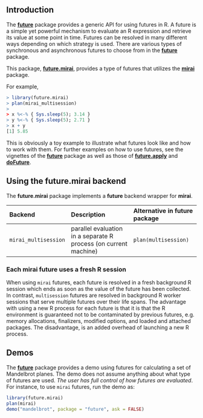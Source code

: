 ## Introduction

The **[future]** package provides a generic API for using futures in
R.  A future is a simple yet powerful mechanism to evaluate an R
expression and retrieve its value at some point in time.  Futures can
be resolved in many different ways depending on which strategy is
used.  There are various types of synchronous and asynchronous futures
to choose from in the **[future]** package.

This package, **[future.mirai]**, provides a type of futures that
utilizes the **[mirai]** package.

For example,

```r
> library(future.mirai)
> plan(mirai_multisession)
>
> x %<-% { Sys.sleep(5); 3.14 }
> y %<-% { Sys.sleep(5); 2.71 }
> x + y
[1] 5.85
```

This is obviously a toy example to illustrate what futures look like
and how to work with them.  For further examples on how to use
futures, see the vignettes of the **[future]** package as well as
those of **[future.apply]** and **[doFuture]**.


## Using the future.mirai backend

The **future.mirai** package implements a **future** backend wrapper
for **mirai**.


| Backend              | Description                                                      | Alternative in future package
|:---------------------|:-----------------------------------------------------------------|:------------------------------
| `mirai_multisession` | parallel evaluation in a separate R process (on current machine) | `plan(multisession)`


### Each mirai future uses a fresh R session

When using `mirai` futures, each future is resolved in a fresh
background R session which ends as soon as the value of the future has
been collected.  In contrast, `multisession` futures are resolved in
background R worker sessions that serve multiple futures over their
life spans.  The advantage with using a new R process for each future
is that it is that the R environment is guaranteed not to be
contaminated by previous futures, e.g. memory allocations, finalizers,
modified options, and loaded and attached packages.  The disadvantage,
is an added overhead of launching a new R process.


## Demos

The **[future]** package provides a demo using futures for calculating
a set of Mandelbrot planes.  The demo does not assume anything about
what type of futures are used.  _The user has full control of how
futures are evaluated_.  For instance, to use `mirai` futures, run the
demo as:

```r
library(future.mirai)
plan(mirai)
demo("mandelbrot", package = "future", ask = FALSE)
```


[mirai]: https://cran.r-project.org/package=mirai
[future]: https://cran.r-project.org/package=future
[future.mirai]: https://github.com/HenrikBengtsson/future.mirai
[future.apply]: https://cran.r-project.org/package=future.apply
[doFuture]: https://cran.r-project.org/package=doFuture
